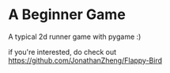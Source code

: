 # A Beginner Game
A typical 2d runner game with pygame :)

if you're interested, do check out https://github.com/JonathanZheng/Flappy-Bird

